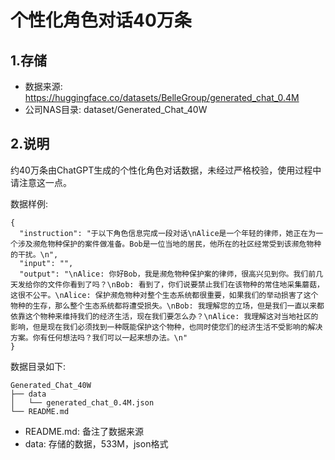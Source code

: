 # 个性化角色对话40万条

## 1.存储

- 数据来源: https://huggingface.co/datasets/BelleGroup/generated_chat_0.4M
- 公司NAS目录: dataset/Generated_Chat_40W

## 2.说明

约40万条由ChatGPT生成的个性化角色对话数据，未经过严格校验，使用过程中请注意这一点。

数据样例:
```
{
  "instruction": "于以下角色信息完成一段对话\nAlice是一个年轻的律师，她正在为一个涉及濒危物种保护的案件做准备。Bob是一位当地的居民，他所在的社区经常受到该濒危物种的干扰。\n",
  "input": "",
  "output": "\nAlice: 你好Bob，我是濒危物种保护案的律师，很高兴见到你。我们前几天发给你的文件你看到了吗？\nBob: 看到了，你们说要禁止我们在该物种的常住地采集蘑菇，这很不公平。\nAlice: 保护濒危物种对整个生态系统都很重要，如果我们的举动损害了这个物种的生存，那么整个生态系统都将遭受损失。\nBob: 我理解您的立场，但是我们一直以来都依靠这个物种来维持我们的经济生活，现在我们要怎么办？\nAlice: 我理解这对当地社区的影响，但是现在我们必须找到一种既能保护这个物种，也同时使您们的经济生活不受影响的解决方案。你有任何想法吗？我们可以一起来想办法。\n"
}
```

数据目录如下:

```
Generated_Chat_40W
├── data
│   └── generated_chat_0.4M.json
└── README.md
```

- README.md: 备注了数据来源
- data: 存储的数据，533M，json格式

